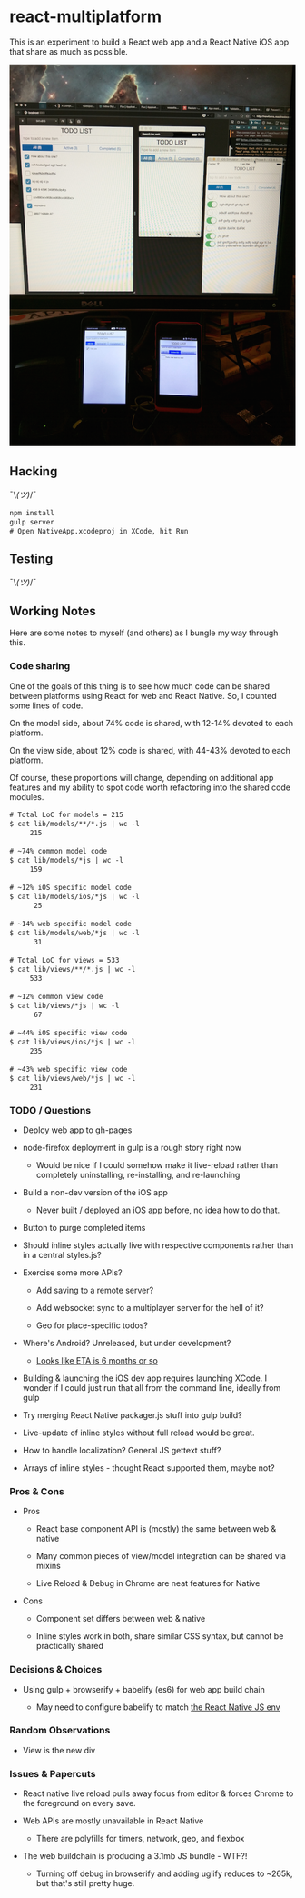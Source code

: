 # react-multiplatform

This is an experiment to build a React web app and a React Native iOS app that
share as much as possible.

![Work in progress photo](https://raw.githubusercontent.com/lmorchard/react-multiplatform/master/photo.png)

## Hacking

¯\\_(ツ)_/¯

```
npm install
gulp server
# Open NativeApp.xcodeproj in XCode, hit Run
```

## Testing

¯\\_(ツ)_/¯

## Working Notes

Here are some notes to myself (and others) as I bungle my way through this.

### Code sharing

One of the goals of this thing is to see how much code can be shared between
platforms using React for web and React Native. So, I counted some lines of
code.

On the model side, about 74% code is shared, with 12-14% devoted to each
platform. 

On the view side, about 12% code is shared, with 44-43% devoted to each
platform.

Of course, these proportions will change, depending on additional app features
and my ability to spot code worth refactoring into the shared code modules.

```
# Total LoC for models = 215
$ cat lib/models/**/*.js | wc -l
     215

# ~74% common model code
$ cat lib/models/*js | wc -l
     159

# ~12% iOS specific model code
$ cat lib/models/ios/*js | wc -l
      25

# ~14% web specific model code
$ cat lib/models/web/*js | wc -l
      31

# Total LoC for views = 533
$ cat lib/views/**/*.js | wc -l
     533

# ~12% common view code
$ cat lib/views/*js | wc -l
      67

# ~44% iOS specific view code
$ cat lib/views/ios/*js | wc -l
     235

# ~43% web specific view code     
$ cat lib/views/web/*js | wc -l
     231
```

### TODO / Questions

* Deploy web app to gh-pages

* node-firefox deployment in gulp is a rough story right now

  * Would be nice if I could somehow make it live-reload rather than completely
    uninstalling, re-installing, and re-launching

* Build a non-dev version of the iOS app

  * Never built / deployed an iOS app before, no idea how to do that.

* Button to purge completed items

* Should inline styles actually live with respective components rather than in
  a central styles.js?

* Exercise some more APIs?

  * Add saving to a remote server?

  * Add websocket sync to a multiplayer server for the hell of it?

  * Geo for place-specific todos?

* Where's Android? Unreleased, but under development?

  * [Looks like ETA is 6 months or so](http://facebook.github.io/react/blog/2015/03/30/community-roundup-26.html)

* Building & launching the iOS dev app requires launching XCode. I wonder if I
  could just run that all from the command line, ideally from gulp

* Try merging React Native packager.js stuff into gulp build?

* Live-update of inline styles without full reload would be great.

* How to handle localization? General JS gettext stuff?

* Arrays of inline styles - thought React supported them, maybe not?

[todomvc]: https://github.com/tastejs/todomvc/tree/master/examples/ampersand

### Pros & Cons

* Pros

  * React base component API is (mostly) the same between web & native

  * Many common pieces of view/model integration can be shared via mixins

  * Live Reload & Debug in Chrome are neat features for Native

* Cons

  * Component set differs between web & native

  * Inline styles work in both, share similar CSS syntax, but cannot be
    practically shared

### Decisions & Choices

* Using gulp + browserify + babelify (es6) for web app build chain

  * May need to configure babelify to match [the React Native JS env][jsenv]

[jsenv]: http://facebook.github.io/react-native/docs/javascript-environment.html#content

### Random Observations

* View is the new div

### Issues & Papercuts

* React native live reload pulls away focus from editor & forces Chrome to the
  foreground on every save.

* Web APIs are mostly unavailable in React Native
  
  * There are polyfills for timers, network, geo, and flexbox

* The web buildchain is producing a 3.1mb JS bundle - WTF?!

  * Turning off debug in browserify and adding uglify reduces to ~265k, but
    that's still pretty huge.
